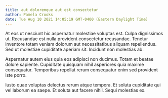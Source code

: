 ```yaml
---
title: aut doloremque aut est consectetur
author: Pamela Crooks
date: Tue Aug 10 2021 14:05:19 GMT-0400 (Eastern Daylight Time)
---
```

At eos ut nesciunt hic aspernatur molestiae voluptas est. Culpa dignissimos ut. Recusandae est nulla provident consectetur recusandae. Tenetur inventore totam veniam dolorum aut necessitatibus aliquam repellendus. Sed ut molestiae cupiditate aperiam sit. Incidunt non molestias ab.

 Aspernatur autem eius quia eos adipisci non ducimus. Totam et beatae dolore sapiente. Cupiditate quisquam nihil asperiores quia maxime consequatur. Temporibus repellat rerum consequatur enim sed provident iste porro.

 Iusto quae voluptas delectus rerum atque tempora. Et soluta cupiditate qui vel laborum ea saepe. Et soluta aut facere nihil. Sequi molestias ex.